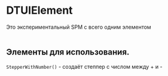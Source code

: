 # DTUIElement

Это экспериментальный SPM с всего одним элементом
</br>
</br>
## Элементы для использования.
`StepperWithNumber()` - создаёт степпер с числом между + и -
